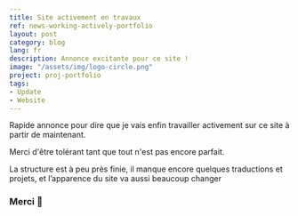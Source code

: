 ```yaml
---
title: Site activement en travaux
ref: news-working-actively-portfolio
layout: post
category: blog
lang: fr
description: Annonce excitante pour ce site !
image: "/assets/img/logo-circle.png"
project: proj-portfolio
tags:
- Update
- Website
---
```


Rapide annonce pour dire que je vais enfin travailler activement sur ce site à partir de maintenant.

Merci d'être tolérant tant que tout n'est pas encore parfait.

La structure est à peu près finie, il manque encore quelques traductions et projets, et l’apparence du site va aussi beaucoup changer

### Merci 👋
